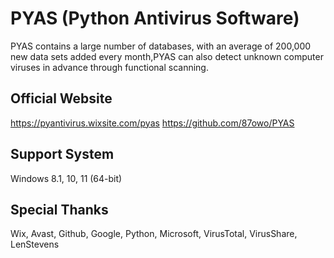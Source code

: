 # PYAS (Python Antivirus Software)
PYAS contains a large number of databases, with an average of 200,000 new data sets added every month,PYAS can also detect unknown computer viruses in advance through functional scanning.

## Official Website 
https://pyantivirus.wixsite.com/pyas
https://github.com/87owo/PYAS

## Support System
Windows 8.1, 10, 11 (64-bit)

## Special Thanks
Wix, Avast, Github, Google, Python, Microsoft, VirusTotal, VirusShare, LenStevens
